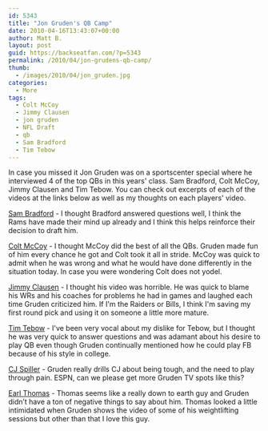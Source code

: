 ```yaml
---
id: 5343
title: "Jon Gruden's QB Camp"
date: 2010-04-16T13:43:07+00:00
author: Matt B.
layout: post
guid: https://backseatfan.com/?p=5343
permalink: /2010/04/jon-grudens-qb-camp/
thumb:
  - /images/2010/04/jon_gruden.jpg
categories:
  - More
tags:
  - Colt McCoy
  - Jimmy Clausen
  - jon gruden
  - NFL Draft
  - qb
  - Sam Bradford
  - Tim Tebow
---
```


<div class="entry">
  <p>
    In case you missed it Jon Gruden was on a sportscenter special where he interviewed 4 of the top QBs in this years' class. Sam Bradford, Colt McCoy, Jimmy Clausen and Tim Tebow. You can check out excerpts of each of the videos at the links below as well as my thoughts on each players' video.
  </p>

  <p>
    <a href="http://espn.go.com/blog/nflnation/post/_/id/21665/video-grudens-qb-camp-sam-bradford">Sam Bradford</a> - I thought Bradford answered questions well, I think the Rams have made their mind up already and I think this helps reinforce their decision to draft him.
  </p>

  <p>
    <a href="http://espn.go.com/blog/nflnation/post/_/id/21658/video-grudens-qb-camp-colt-mccoy"> Colt McCoy</a> - I thought McCoy did the best of all the QBs. Gruden made fun of him every chance he got and Colt took it all in stride. McCoy was quick to admit when he was wrong and what he would have done differently in the situation today. In case you were wondering Colt does not yodel.
  </p>

  <p>
    <a href="http://espn.go.com/blog/nflnation/post/_/id/21660/video-grudens-qb-camp-jimmy-clausen">Jimmy Clausen</a> - I thought his video was horrible. He was quick to blame his WRs and his coaches for problems he had in games and laughed each time Gruden criticized him. If I'm the Raiders or Bills, I think I'm saving my first round pick and using it on someone a little more mature.
  </p>

  <p>
    <a href="http://espn.go.com/blog/nflnation/post/_/id/21663/video-grudens-qb-camp-tim-tebow">Tim Tebow</a> - I've been very vocal about my dislike for Tebow, but I thought he was very quick to answer questions and was adamant about his desire to play QB even though Gruden continually mentioned how he could play FB because of his style in college.
  </p>

  <p>
    <a href="https://backseatfan.com/index.php/2010/04/grudens-camp-cj-spiller/">CJ Spiller</a> - Gruden really drills CJ about being tough, and the need to play through pain. ESPN, can we please get more Gruden TV spots like this?
  </p>

  <p>
    <a href="http://espn.go.com/video/clip?id=5121703">Earl Thomas</a> - Thomas seems like a really down to earth guy and Gruden didn’t have a ton of negative things to say about him. Thomas looked a little intimidated when Gruden shows the video of some of his weightlifting sessions but other than that I love this guy.
  </p>
</div>
